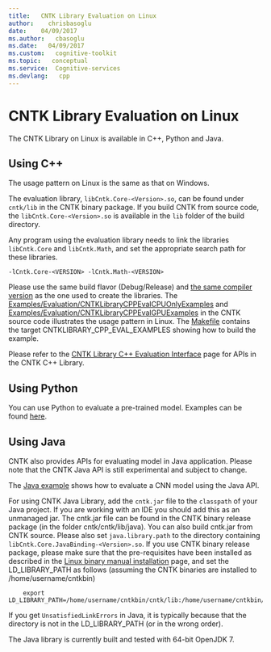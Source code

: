 ```yaml
---
title:   CNTK Library Evaluation on Linux
author:    chrisbasoglu
date:    04/09/2017
ms.author:   cbasoglu
ms.date:   04/09/2017
ms.custom:   cognitive-toolkit
ms.topic:   conceptual
ms.service:  Cognitive-services
ms.devlang:   cpp
---
```


# CNTK Library Evaluation on Linux

The CNTK Library on Linux is available in C++, Python and Java.

## Using C++
The usage pattern on Linux is the same as that on Windows.  
   
The evaluation library, `libCntk.Core-<Version>.so`, can be found under `cntk/lib` in the CNTK binary package. If you build CNTK from source code, the `libCntk.Core-<Version>.so` is available in the `lib` folder of the build directory.

Any program using the evaluation library needs to link the libraries `libCntk.Core` and `libCntk.Math`, and set the appropriate search path for these libraries. 
```
-lCntk.Core-<VERSION> -lCntk.Math-<VERSION>
```
Please use the same build flavor (Debug/Release) and [the same compiler version](./Setup-CNTK-on-Linux.md#c-compiler) as the one used to create the libraries. The [Examples/Evaluation/CNTKLibraryCPPEvalCPUOnlyExamples](https://github.com/Microsoft/CNTK/blob/master/Examples/Evaluation/CNTKLibraryCPPEvalCPUOnlyExamples) and [Examples/Evaluation/CNTKLibraryCPPEvalGPUExamples](https://github.com/Microsoft/CNTK/blob/master/Examples/Evaluation/CNTKLibraryCPPEvalGPUExamples) in the CNTK source code illustrates the usage pattern in Linux. The [Makefile](https://github.com/Microsoft/CNTK/blob/master/Makefile) contains the target CNTKLIBRARY_CPP_EVAL_EXAMPLES showing how to build the example.

Please refer to the [CNTK Library C++ Evaluation Interface](./CNTK-Library-Native-Eval-Interface.md) page for APIs in the CNTK C++ Library.

## Using Python
You can use Python to evaluate a pre-trained model. Examples can be found [here](./How-do-I-Evaluate-models-in-Python.md).

## Using Java
CNTK also provides APIs for evaluating model in Java application. Please note that the CNTK Java API is still experimental and subject to change.

The [Java example](https://github.com/Microsoft/CNTK/blob/master/Tests/EndToEndTests/EvalClientTests/JavaEvalTest/src/Main.java) shows how to evaluate a CNN model using the Java API.

For using CNTK Java Library, add the `cntk.jar` file to the `classpath` of your Java project. If you are working with an IDE you should add this as an unmanaged jar. The cntk.jar file can be found in the CNTK binary release package (in the folder cntk/cntk/lib/java). You can also build cntk.jar from CNTK source. Please also set `java.library.path` to the directory containing `libCntk.Core.JavaBinding-<Version>.so`. If you use CNTK binary release package, please make sure that the pre-requisites have been installed as described in the [Linux binary manual installation](./Setup-Linux-Binary-Manual.md) page, and set the LD_LIBRARY_PATH as follows (assuming the CNTK binaries are installed to /home/username/cntkbin)
```
    export LD_LIBRARY_PATH=/home/username/cntkbin/cntk/lib:/home/username/cntkbin/cntk/dependencies/lib:$LD_LIBRARY_PATH
```
If you get `UnsatisfiedLinkErrors` in Java, it is typically because that the directory is not in the LD_LIBRARY_PATH (or in the wrong order).

The Java library is currently built and tested with 64-bit OpenJDK 7.
